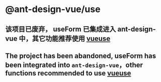 

# @ant-design-vue/use

## 该项目已废弃， useForm 已集成进入 ant-design-vue 中，其它功能推荐使用 [vueuse](https://github.com/vueuse/vueuse)

## The project has been abandoned, useForm has been integrated into `ant-design-vue`，other functions recommended to use [vueuse](https://github.com/vueuse/vueuse)



